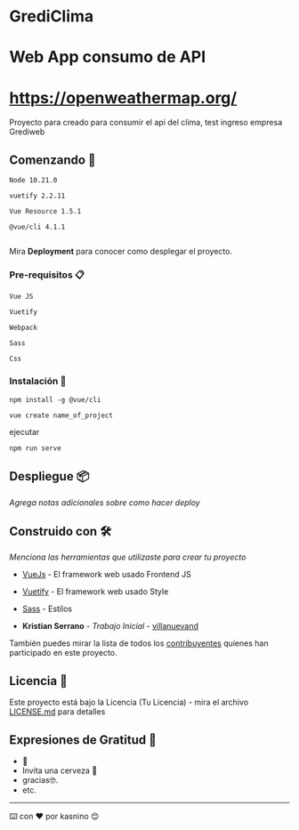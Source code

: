 # GrediClima  
# Web App consumo de API 
# https://openweathermap.org/

Proyecto para creado para consumir el api del clima, test ingreso empresa Grediweb

## Comenzando 🚀

```
Node 10.21.0
```
```
vuetify 2.2.11
```
```
Vue Resource 1.5.1
```
```
@vue/cli 4.1.1
```
```

```

Mira **Deployment** para conocer como desplegar el proyecto.


### Pre-requisitos 📋

```
Vue JS
```
```
Vuetify
```
```
Webpack
```
```
Sass
```
```
Css
```

### Instalación 🔧
```
npm install -g @vue/cli
```


```
vue create name_of_project
```

ejecutar

```
npm run serve
```


## Despliegue 📦

_Agrega notas adicionales sobre como hacer deploy_

## Construido con 🛠️

_Menciona las herramientas que utilizaste para crear tu proyecto_


* [VueJs](https://vuejs.org/) - El framework web usado Frontend JS
* [Vuetify](https://vuetifyjs.com/en/) - El framework web usado Style
* [Sass]() - Estilos


* **Kristian Serrano** - *Trabajo Inicial* - [villanuevand](https://github.com/kasnino)


También puedes mirar la lista de todos los [contribuyentes](https://github.com/your/project/contributors) quíenes han participado en este proyecto. 

## Licencia 📄

Este proyecto está bajo la Licencia (Tu Licencia) - mira el archivo [LICENSE.md](LICENSE.md) para detalles

## Expresiones de Gratitud 🎁

*  📢
* Invita una cerveza 🍺 
* gracias🤓.
* etc.



---
⌨️ con ❤️ por kasnino 😊
